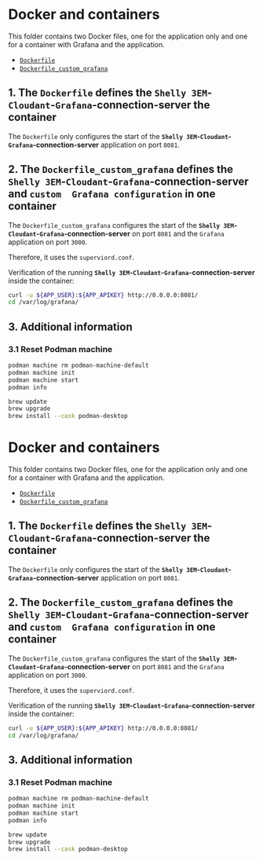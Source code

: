 # Docker and containers

This folder contains two Docker files, one for the application only and one for a container with Grafana and the application.

* [`Dockerfile`](/code/docker/Dockerfile)
* [`Dockerfile_custom_grafana`](/code/docker/Dockerfile_custom_grafana)

## 1. The `Dockerfile` defines the **`Shelly 3EM`-`Cloudant`-`Grafana`-connection-server** the container
The `Dockerfile` only configures the start of the **`Shelly 3EM`-`Cloudant`-`Grafana`-connection-server** application on port `8081`.

## 2. The `Dockerfile_custom_grafana` defines the **`Shelly 3EM`-`Cloudant`-`Grafana`-connection-server** and `custom  Grafana configuration` in one container

The `Dockerfile_custom_grafana` configures the start of the **`Shelly 3EM`-`Cloudant`-`Grafana`-connection-server** on port `8081` and the `Grafana` application on port `3000`.

Therefore, it uses the `superviord.conf`.

Verification of the running **`Shelly 3EM`-`Cloudant`-`Grafana`-connection-server** inside the container:

```sh
curl -u ${APP_USER}:${APP_APIKEY} http://0.0.0.0:8081/
cd /var/log/grafana/
```

## 3. Additional information

### 3.1 Reset Podman machine

```sh
podman machine rm podman-machine-default
podman machine init
podman machine start
podman info
```

```sh
brew update
brew upgrade
brew install --cask podman-desktop
```



# Docker and containers

This folder contains two Docker files, one for the application only and one for a container with Grafana and the application.

* [`Dockerfile`](/code/docker/Dockerfile)
* [`Dockerfile_custom_grafana`](/code/docker/Dockerfile_custom_grafana)

## 1. The `Dockerfile` defines the **`Shelly 3EM`-`Cloudant`-`Grafana`-connection-server** the container
The `Dockerfile` only configures the start of the **`Shelly 3EM`-`Cloudant`-`Grafana`-connection-server** application on port `8081`.

## 2. The `Dockerfile_custom_grafana` defines the **`Shelly 3EM`-`Cloudant`-`Grafana`-connection-server** and `custom  Grafana configuration` in one container

The `Dockerfile_custom_grafana` configures the start of the **`Shelly 3EM`-`Cloudant`-`Grafana`-connection-server** on port `8081` and the `Grafana` application on port `3000`.

Therefore, it uses the `superviord.conf`.

Verification of the running **`Shelly 3EM`-`Cloudant`-`Grafana`-connection-server** inside the container:

```sh
curl -u ${APP_USER}:${APP_APIKEY} http://0.0.0.0:8081/
cd /var/log/grafana/
```

## 3. Additional information

### 3.1 Reset Podman machine

```sh
podman machine rm podman-machine-default
podman machine init
podman machine start
podman info
```

```sh
brew update
brew upgrade
brew install --cask podman-desktop
```




